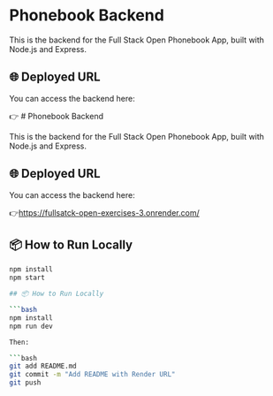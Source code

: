 # Phonebook Backend

This is the backend for the Full Stack Open Phonebook App, built with Node.js and Express.

## 🌐 Deployed URL

You can access the backend here:

👉 # Phonebook Backend

This is the backend for the Full Stack Open Phonebook App, built with Node.js and Express.

## 🌐 Deployed URL

You can access the backend here:

👉https://fullsatck-open-exercises-3.onrender.com/

## 📦 How to Run Locally

```bash
npm install
npm start

## 📦 How to Run Locally

```bash
npm install
npm run dev

Then:

```bash
git add README.md
git commit -m "Add README with Render URL"
git push
